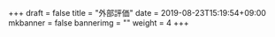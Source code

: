 +++
draft = false
title = "外部評価"
date = 2019-08-23T15:19:54+09:00
mkbanner = false
bannerimg = ""
weight = 4
+++
